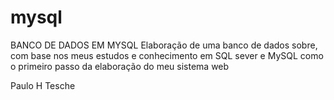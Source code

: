 # mysql
BANCO DE DADOS EM MYSQL
Elaboração de uma banco de dados sobre, com base nos meus estudos e conhecimento em  SQL sever e MySQL
como o primeiro passo da elaboração do meu sistema web 
   
Paulo H Tesche 
